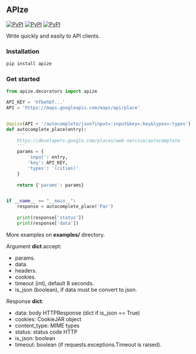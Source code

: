 ## APIze

[![PyPI](https://img.shields.io/pypi/v/apize.svg)](https://pypi.python.org/pypi/apize/)
[![PyPI](https://img.shields.io/pypi/status/apize.svg)](https://pypi.python.org/pypi/apize/)
[![PyPI](https://img.shields.io/pypi/pyversions/apize.svg)](https://pypi.python.org/pypi/apize/)

Write quickly and easily to API clients.

### Installation

```bash
pip install apize
```

### Get started

```python
from apize.decorators import apize

API_KEY = 'hfbehbf...'
API = 'https://maps.googleapis.com/maps/api/place'


@apize(API + '/autocomplete/json?input=:input&key=:key&types=:types')
def autocomplete_place(entry):
	'''
	https://developers.google.com/places/web-service/autocomplete
	'''
	params = {
		'input': entry,
		'key': API_KEY,
		'types': '(cities)'
	}
	
	return {'params': params}


if __name__ == "__main__":
	response = autocomplete_place('Par')
	
	print(response['status'])
	print(response['data'])
```

More examples on __examples/__ directory.

Argument __dict__ accept:

* params.
* data.
* headers.
* cookies.
* timeout (int), default 8 seconds.
* is_json (boolean), if data must be convert to json.

Response __dict__:

* data:  body HTTPResponse (dict if is_json == True)
* cookies: CookieJAR object
* content_type:  MIME types
* status:  status code HTTP
* is_json:  boolean
* timeout:  boolean (if requests.exceptions.Timeout is raised).

